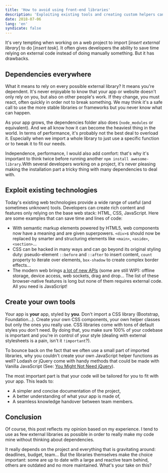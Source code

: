 ```yaml
---
title: 'How to avoid using front-end libraries'
description: 'Exploiting existing tools and creating custom helpers can help dealing with the drawbacks of importing external code.'
date: 2018-07-06
lang: 'en'
syndicate: false
---
```


It's very tempting when working on a web project to import [*insert external library*] to do [*insert task*]. It often gives developers the ability to save time relying on external code instead of doing manually something. But it has drawbacks.

## Dependencies everywhere

What it means to rely on every possible external library? It means you're dependent. It's never enjoyable to know that your app or website doesn't only rely on you, but also on other people's work. If they change, you must react, often quickly in order not to break something. We may think it's a safe call to use the more stable libraries or frameworks but you never know what can happen.

As your app grows, the dependencies folder also does (`node_modules` or equivalent). And we all know how it can become the heaviest thing in the world. In terms of performance, it's probably not the best deal to overload it. Especially when we import a whole library to just use a specific function or to tweak it to fit our needs.

Independence, performance, I would also add comfort: that's why it's important to think twice before running another `npm install awesome-library`.With several developers working on a project, it's never pleasing making the installation part a tricky thing with many dependencies to deal with.

## Exploit existing technologies

Today's existing web technologies provide a wide range of useful (and sometimes unknown) tools. Developers can create rich content and features only relying on the base web stack: HTML, CSS, JavaScript. Here are some examples that can save time and lines of code:

- With semantic markup elements powered by HTML5, web components now have a meaning and are given superpowers. `<div>`s should now be replaced by smarter and structuring elements like `<main>`, `<aside>`, `<section>`...
- CSS can be hacked in many ways and can go beyond its original styling duty: pseudo-element `::before` and `::after` to insert content, `count` property to iterate over elements, `box-shadow` to create complex border effects...
- The modern web brings [a lot of new APIs](https://developer.mozilla.org/en-US/docs/Web/Guide/HTML/HTML5) (some are still WIP): offline storage, device access, web sockets, drag and drop... The list of these browser-native features is long but none of them requires external code. All you need is JavaScript!

## Create your own tools

Your app is **your** app, styled by **you**. Don't import a CSS library (Bootstrap, Foundation...). Create your own CSS components, your own helper classes but only the ones you really use. CSS libraries come with tons of default styles you don't need. By doing that, you make sure 100% of your codebase is important and you're in control of your style (dealing with external stylesheets is a pain, isn't it `!important`?).

To bounce back on the fact that we often use a small part of imported libraries, why you couldn't create your own JavaScript helper functions as well? Lodash or jQuery come with handy methods that could be made with Vanilla JavaScript (See: [You Might Not Need jQuery](http://youmightnotneedjquery.com/)).

The most important part is that your code will be tailored for you to fit with your app. This leads to:

- A simpler and concise documentation of the project,
- A better understanding of what your app is made of,
- A seamless knowledge handover between team members.

## Conclusion

Of course, this post reflects my opinion based on my experience. I tend to use as few external libraries as possible in order to really make my code mine without thinking about dependencies.

It really depends on the project and everything that is gravitating around: deadlines, budget, team... But the libraries themselves make the choice important: some are up to date with a large and reactive team behind, others are outdated and no more maintained. What's your take on this?
